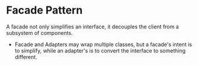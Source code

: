 # Facade Pattern

A facade not only simplifies an interface, it decouples the client from a subsystem of components.

- Facade and Adapters may wrap multiple classes, but a facade's intent is to simplify, while an adapter's is to convert the interface to something different.